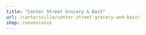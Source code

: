 ```yaml
---
title: "Center Street Grocery & Bait"
url: /cartersville/center-street-grocery-and-bait/
shop: convenience
---
```

